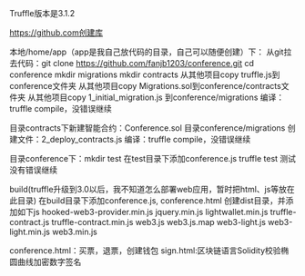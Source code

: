 Truffle版本是3.1.2

https://github.com创建库

本地/home/app（app是我自己放代码的目录，自己可以随便创建）下：
从git拉去代码：git clone https://github.com/fanjb1203/conference.git
cd conference
mkdir migrations
mkdir contracts
从其他项目copy truffle.js到conference文件夹
从其他项目copy Migrations.sol到conference/contracts文件夹
从其他项目copy 1_initial_migration.js 到conference/migrations
编译：truffle compile，没错误继续


目录contracts下新建智能合约：Conference.sol
目录conference/migrations 创建文件：2_deploy_contracts.js
编译：truffle compile，没错误继续

目录conference下：mkdir test
在test目录下添加conference.js
truffle test 测试没有错误继续

build(truffle升级到3.0以后，我不知道怎么部署web应用，暂时把html、js等放在此目录)
在build目录下添加conference.js, conference.html
创建dist目录，并添加如下js
hooked-web3-provider.min.js  jquery.min.js  lightwallet.min.js  truffle-contract.js  truffle-contract.min.js  web3.js  web3.js.map  web3-light.js  web3-light.min.js  web3.min.js

conference.html：买票，退票，创建钱包
sign.html:区块链语言Solidity校验椭圆曲线加密数字签名